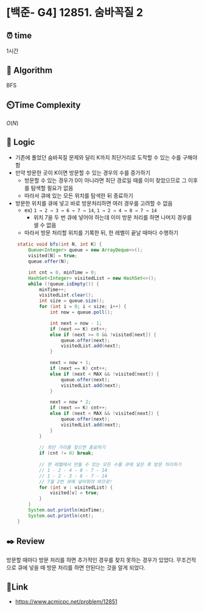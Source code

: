 # [백준- G4] 12851. 숨바꼭질 2
 
## ⏰  **time**
1시간

## :pushpin: **Algorithm**
BFS

## ⏲️**Time Complexity**
$O(N)$

## :round_pushpin: **Logic**
- 기존에 풀었던 숨바꼭질 문제와 달리 K까지 최단거리로 도착할 수 있는 수를 구해야 함
- 만약 방문한 곳이 K이면 방문할 수 있는 경우의 수를 증가하기
  - 방문할 수 있는 경우가 0이 아니라면 최단 경로일 때를 이미 찾았으므로 그 이후를 탐색할 필요가 없음
  - 따라서 큐에 있는 모든 위치를 탐색한 뒤 종료하기
- 방문한 위치를 큐에 넣고 바로 방문처리하면 여러 경우를 고려할 수 없음
   - ex) `1 → 2 → 3 → 6 → 7 → 14`, `1 → 2 → 4 → 8 → 7 → 14`
     - 위치 7을 두 번 큐에 넣어야 하는데 이미 방문 처리를 하면 나머지 경우를 셀 수 없음
  - 따라서 방문 처리할 위치를 기록한 뒤, 한 레벨이 끝날 때마다 수행하기
```java
	static void bfs(int N, int K) {
		Queue<Integer> queue = new ArrayDeque<>();
		visited[N] = true;
		queue.offer(N);

		int cnt = 0, minTime = 0;
		HashSet<Integer> visitedList = new HashSet<>();
		while (!queue.isEmpty()) {
			minTime++;
			visitedList.clear();
			int size = queue.size();
			for (int i = 0; i < size; i++) {
				int now = queue.poll();

				int next = now - 1;
				if (next == K) cnt++;
				else if (next >= 0 && !visited[next]) {
					queue.offer(next);
					visitedList.add(next);
				}

				next = now + 1;
				if (next == K) cnt++;
				else if (next < MAX && !visited[next]) {
					queue.offer(next);
					visitedList.add(next);
				}

				next = now * 2;
				if (next == K) cnt++;
				else if (next < MAX && !visited[next]) {
					queue.offer(next);
					visitedList.add(next);
				}
			}
			
			// 최단 거리를 찾으면 종료하기
			if (cnt != 0) break;
			
			// 한 레벨에서 만들 수 있는 모든 수를 큐에 넣은 후 방문 처리하기
			// 1 - 2 - 4 - 8 - 7 - 14
			// 1 - 2 - 3 - 6 - 7 - 14
			// 7을 2번 큐에 넣어줘야 하므로!
			for (int v : visitedList) {
				visited[v] = true;
			}
		}
		System.out.println(minTime);
		System.out.println(cnt);
	}
```

## :black_nib: **Review**
방문할 때마다 방문 처리를 하면 추가적인 경우를 찾지 못하는 경우가 있었다. 무조건적으로 큐에 넣을 때 방문 처리를 하면 안된다는 것을 알게 되었다.

## 📡**Link**
- https://www.acmicpc.net/problem/12851
